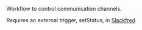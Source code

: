 Workflow to control communication channels.

Requires an external trigger, setStatus, in
[Slackfred](http://www.packal.org/workflow/slackfred)
